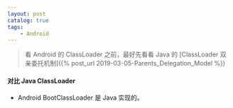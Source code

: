 ```yaml
---
layout: post
catalog: true
tags:
    - Android
---
```


> 看 Android 的 ClassLoader 之前，最好先看看 Java 的 [ClassLoader 双亲委托机制]({% post_url 2019-03-05-Parents_Delegation_Model %})

#### 对比 Java ClassLoader

* Android BootClassLoader 是 Java 实现的。

